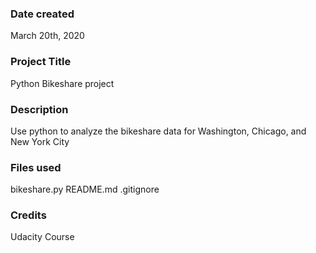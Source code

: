 ### Date created
March 20th, 2020
### Project Title
Python Bikeshare project

### Description
Use python to analyze the bikeshare data for Washington, Chicago, and New York City

### Files used
bikeshare.py
README.md
.gitignore

### Credits
Udacity Course

